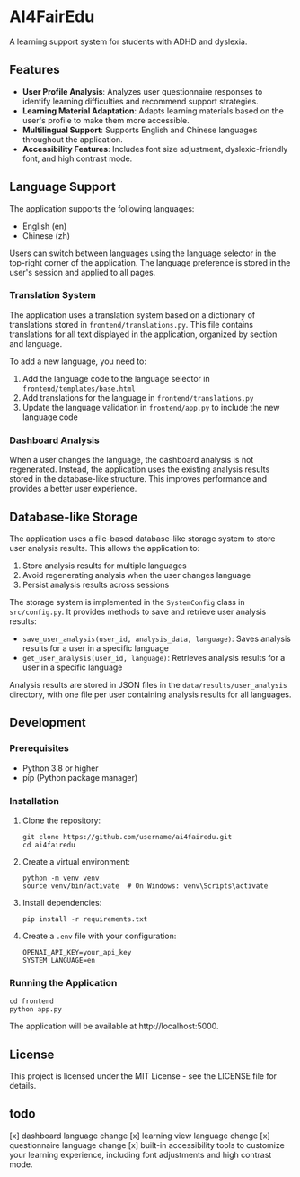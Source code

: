 # AI4FairEdu

A learning support system for students with ADHD and dyslexia.

## Features

- **User Profile Analysis**: Analyzes user questionnaire responses to identify learning difficulties and recommend support strategies.
- **Learning Material Adaptation**: Adapts learning materials based on the user's profile to make them more accessible.
- **Multilingual Support**: Supports English and Chinese languages throughout the application.
- **Accessibility Features**: Includes font size adjustment, dyslexic-friendly font, and high contrast mode.

## Language Support

The application supports the following languages:

- English (en)
- Chinese (zh)

Users can switch between languages using the language selector in the top-right corner of the application. The language preference is stored in the user's session and applied to all pages.

### Translation System

The application uses a translation system based on a dictionary of translations stored in `frontend/translations.py`. This file contains translations for all text displayed in the application, organized by section and language.

To add a new language, you need to:

1. Add the language code to the language selector in `frontend/templates/base.html`
2. Add translations for the language in `frontend/translations.py`
3. Update the language validation in `frontend/app.py` to include the new language code

### Dashboard Analysis

When a user changes the language, the dashboard analysis is not regenerated. Instead, the application uses the existing analysis results stored in the database-like structure. This improves performance and provides a better user experience.

## Database-like Storage

The application uses a file-based database-like storage system to store user analysis results. This allows the application to:

1. Store analysis results for multiple languages
2. Avoid regenerating analysis when the user changes language
3. Persist analysis results across sessions

The storage system is implemented in the `SystemConfig` class in `src/config.py`. It provides methods to save and retrieve user analysis results:

- `save_user_analysis(user_id, analysis_data, language)`: Saves analysis results for a user in a specific language
- `get_user_analysis(user_id, language)`: Retrieves analysis results for a user in a specific language

Analysis results are stored in JSON files in the `data/results/user_analysis` directory, with one file per user containing analysis results for all languages.

## Development

### Prerequisites

- Python 3.8 or higher
- pip (Python package manager)

### Installation

1. Clone the repository:
   ```
   git clone https://github.com/username/ai4fairedu.git
   cd ai4fairedu
   ```

2. Create a virtual environment:
   ```
   python -m venv venv
   source venv/bin/activate  # On Windows: venv\Scripts\activate
   ```

3. Install dependencies:
   ```
   pip install -r requirements.txt
   ```

4. Create a `.env` file with your configuration:
   ```
   OPENAI_API_KEY=your_api_key
   SYSTEM_LANGUAGE=en
   ```

### Running the Application

```
cd frontend
python app.py
```

The application will be available at http://localhost:5000.

## License

This project is licensed under the MIT License - see the LICENSE file for details. 


## todo
[x] dashboard language change
[x] learning view language change
[x] questionnaire language change
[x] built-in accessibility tools to customize your learning experience, including font adjustments and high contrast mode.